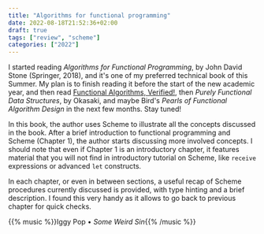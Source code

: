 ```yaml
---
title: "Algorithms for functional programming"
date: 2022-08-18T21:52:36+02:00
draft: true
tags: ["review", "scheme"]
categories: ["2022"]
---
```


I started reading _Algorithms for Functional Programming_, by John David Stone (Springer, 2018), and it's one of my preferred technical book of this Summer. My plan is to finish reading it before the start of the new academic year, and then read [Functional Algorithms, Verified!], then _Purely Functional Data Structures_, by Okasaki, and maybe Bird's _Pearls of Functional Algorithm Design_ in the next few months. Stay tuned!

In this book, the author uses Scheme to illustrate all the concepts discussed in the book. After a brief introduction to functional programming and Scheme (Chapter 1), the author starts discussing more involved concepts. I should note that even if Chapter 1 is an introductory chapter, it features material that you will not find in introductory tutorial on Scheme, like `receive` expressions or advanced `let` constructs.

In each chapter, or even in between sections, a useful recap of Scheme procedures currently discussed is provided, with type hinting and a brief description. I found this very handy as it allows to go back to previous chapter for quick checks.

{{% music %}}Iggy Pop • _Some Weird Sin_{{% /music %}}

[functional algorithms, verified!]: https://functional-algorithms-verified.org/
